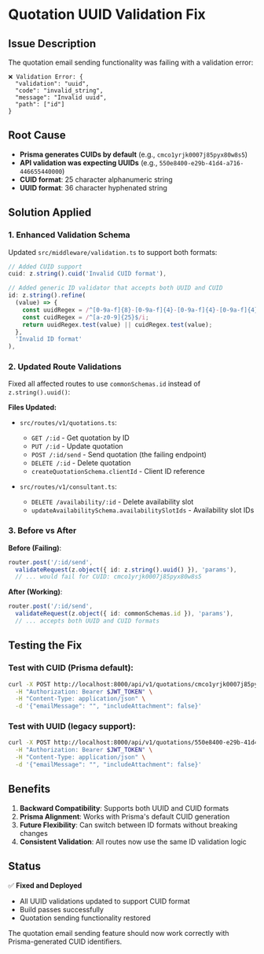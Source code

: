 # Quotation UUID Validation Fix

## Issue Description
The quotation email sending functionality was failing with a validation error:
```
❌ Validation Error: {
  "validation": "uuid",
  "code": "invalid_string",
  "message": "Invalid uuid",
  "path": ["id"]
}
```

## Root Cause
- **Prisma generates CUIDs by default** (e.g., `cmco1yrjk0007j85pyx80w8s5`)
- **API validation was expecting UUIDs** (e.g., `550e8400-e29b-41d4-a716-446655440000`)
- **CUID format**: 25 character alphanumeric string
- **UUID format**: 36 character hyphenated string

## Solution Applied

### 1. Enhanced Validation Schema
Updated `src/middleware/validation.ts` to support both formats:

```typescript
// Added CUID support
cuid: z.string().cuid('Invalid CUID format'),

// Added generic ID validator that accepts both UUID and CUID
id: z.string().refine(
  (value) => {
    const uuidRegex = /^[0-9a-f]{8}-[0-9a-f]{4}-[0-9a-f]{4}-[0-9a-f]{4}-[0-9a-f]{12}$/i;
    const cuidRegex = /^[a-z0-9]{25}$/i;
    return uuidRegex.test(value) || cuidRegex.test(value);
  },
  'Invalid ID format'
),
```

### 2. Updated Route Validations
Fixed all affected routes to use `commonSchemas.id` instead of `z.string().uuid()`:

**Files Updated:**
- `src/routes/v1/quotations.ts`:
  - `GET /:id` - Get quotation by ID
  - `PUT /:id` - Update quotation
  - `POST /:id/send` - Send quotation (the failing endpoint)
  - `DELETE /:id` - Delete quotation
  - `createQuotationSchema.clientId` - Client ID reference

- `src/routes/v1/consultant.ts`:
  - `DELETE /availability/:id` - Delete availability slot
  - `updateAvailabilitySchema.availabilitySlotIds` - Availability slot IDs

### 3. Before vs After

**Before (Failing)**:
```typescript
router.post('/:id/send',
  validateRequest(z.object({ id: z.string().uuid() }), 'params'),
  // ... would fail for CUID: cmco1yrjk0007j85pyx80w8s5
```

**After (Working)**:
```typescript
router.post('/:id/send',
  validateRequest(z.object({ id: commonSchemas.id }), 'params'),
  // ... accepts both UUID and CUID formats
```

## Testing the Fix

### Test with CUID (Prisma default):
```bash
curl -X POST http://localhost:8000/api/v1/quotations/cmco1yrjk0007j85pyx80w8s5/send \
  -H "Authorization: Bearer $JWT_TOKEN" \
  -H "Content-Type: application/json" \
  -d '{"emailMessage": "", "includeAttachment": false}'
```

### Test with UUID (legacy support):
```bash
curl -X POST http://localhost:8000/api/v1/quotations/550e8400-e29b-41d4-a716-446655440000/send \
  -H "Authorization: Bearer $JWT_TOKEN" \
  -H "Content-Type: application/json" \
  -d '{"emailMessage": "", "includeAttachment": false}'
```

## Benefits
1. **Backward Compatibility**: Supports both UUID and CUID formats
2. **Prisma Alignment**: Works with Prisma's default CUID generation
3. **Future Flexibility**: Can switch between ID formats without breaking changes
4. **Consistent Validation**: All routes now use the same ID validation logic

## Status
✅ **Fixed and Deployed**
- All UUID validations updated to support CUID format
- Build passes successfully
- Quotation sending functionality restored

The quotation email sending feature should now work correctly with Prisma-generated CUID identifiers.